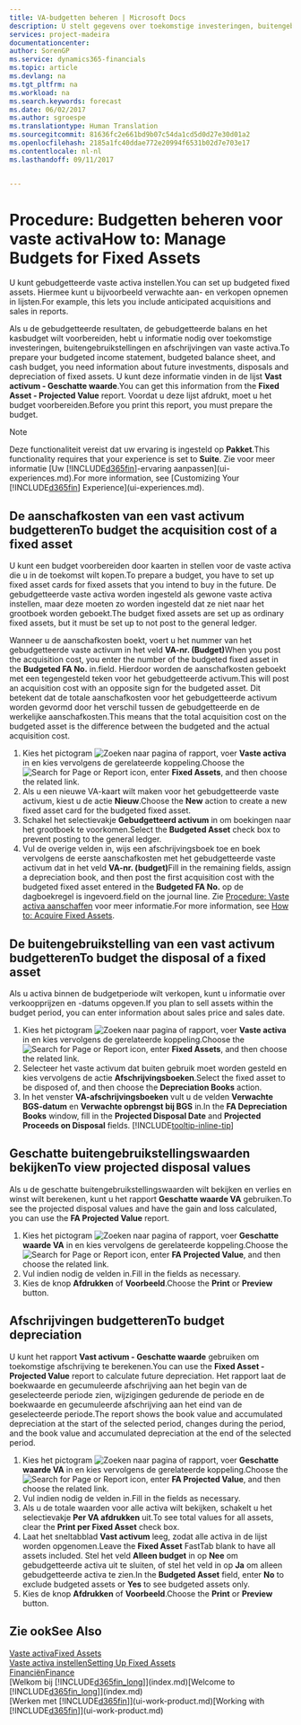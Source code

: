```yaml
---
title: VA-budgetten beheren | Microsoft Docs
description: U stelt gegevens over toekomstige investeringen, buitengebruikstellingen en afschrijvingen van vaste activa in om te helpen budgetten en prognoses voor te bereiden.
services: project-madeira
documentationcenter: 
author: SorenGP
ms.service: dynamics365-financials
ms.topic: article
ms.devlang: na
ms.tgt_pltfrm: na
ms.workload: na
ms.search.keywords: forecast
ms.date: 06/02/2017
ms.author: sgroespe
ms.translationtype: Human Translation
ms.sourcegitcommit: 81636fc2e661bd9b07c54da1cd5d0d27e30d01a2
ms.openlocfilehash: 2185a1fc40ddae772e20994f6531b02d7e703e17
ms.contentlocale: nl-nl
ms.lasthandoff: 09/11/2017


---
```

# <a name="how-to-manage-budgets-for-fixed-assets"></a><span data-ttu-id="5dc6d-103">Procedure: Budgetten beheren voor vaste activa</span><span class="sxs-lookup"><span data-stu-id="5dc6d-103">How to: Manage Budgets for Fixed Assets</span></span>
<span data-ttu-id="5dc6d-104">U kunt gebudgetteerde vaste activa instellen.</span><span class="sxs-lookup"><span data-stu-id="5dc6d-104">You can set up budgeted fixed assets.</span></span> <span data-ttu-id="5dc6d-105">Hiermee kunt u bijvoorbeeld verwachte aan- en verkopen opnemen in lijsten.</span><span class="sxs-lookup"><span data-stu-id="5dc6d-105">For example, this lets you include anticipated acquisitions and sales in reports.</span></span>  

<span data-ttu-id="5dc6d-106">Als u de gebudgetteerde resultaten, de gebudgetteerde balans en het kasbudget wilt voorbereiden, hebt u informatie nodig over toekomstige investeringen, buitengebruikstellingen en afschrijvingen van vaste activa.</span><span class="sxs-lookup"><span data-stu-id="5dc6d-106">To prepare your budgeted income statement, budgeted balance sheet, and cash budget, you need information about future investments, disposals and depreciation of fixed assets.</span></span> <span data-ttu-id="5dc6d-107">U kunt deze informatie vinden in de lijst **Vast activum - Geschatte waarde**.</span><span class="sxs-lookup"><span data-stu-id="5dc6d-107">You can get this information from the **Fixed Asset - Projected Value** report.</span></span> <span data-ttu-id="5dc6d-108">Voordat u deze lijst afdrukt, moet u het budget voorbereiden.</span><span class="sxs-lookup"><span data-stu-id="5dc6d-108">Before you print this report, you must prepare the budget.</span></span>  

> [!NOTE]  
>   <span data-ttu-id="5dc6d-109">Deze functionaliteit vereist dat uw ervaring is ingesteld op **Pakket**.</span><span class="sxs-lookup"><span data-stu-id="5dc6d-109">This functionality requires that your experience is set to **Suite**.</span></span> <span data-ttu-id="5dc6d-110">Zie voor meer informatie [Uw [!INCLUDE[d365fin](includes/d365fin_md.md)]-ervaring aanpassen](ui-experiences.md).</span><span class="sxs-lookup"><span data-stu-id="5dc6d-110">For more information, see [Customizing Your [!INCLUDE[d365fin](includes/d365fin_md.md)] Experience](ui-experiences.md).</span></span>

## <a name="to-budget-the-acquisition-cost-of-a-fixed-asset"></a><span data-ttu-id="5dc6d-111">De aanschafkosten van een vast activum budgetteren</span><span class="sxs-lookup"><span data-stu-id="5dc6d-111">To budget the acquisition cost of a fixed asset</span></span>
<span data-ttu-id="5dc6d-112">U kunt een budget voorbereiden door kaarten in stellen voor de vaste activa die u in de toekomst wilt kopen.</span><span class="sxs-lookup"><span data-stu-id="5dc6d-112">To prepare a budget, you have to set up fixed asset cards for fixed assets that you intend to buy in the future.</span></span> <span data-ttu-id="5dc6d-113">De gebudgetteerde vaste activa worden ingesteld als gewone vaste activa instellen, maar deze moeten zo worden ingesteld dat ze niet naar het grootboek worden geboekt.</span><span class="sxs-lookup"><span data-stu-id="5dc6d-113">The budget fixed assets are set up as ordinary fixed assets, but it must be set up to not post to the general ledger.</span></span>

<span data-ttu-id="5dc6d-114">Wanneer u de aanschafkosten boekt, voert u het nummer van het gebudgetteerde vaste activum in het veld **VA-nr. (Budget)**</span><span class="sxs-lookup"><span data-stu-id="5dc6d-114">When you post the acquisition cost, you enter the number of the budgeted fixed asset in the **Budgeted FA No.**</span></span> <span data-ttu-id="5dc6d-115">in.</span><span class="sxs-lookup"><span data-stu-id="5dc6d-115">field.</span></span> <span data-ttu-id="5dc6d-116">Hierdoor worden de aanschafkosten geboekt met een tegengesteld teken voor het gebudgetteerde activum.</span><span class="sxs-lookup"><span data-stu-id="5dc6d-116">This will post an acquisition cost with an opposite sign for the budgeted asset.</span></span> <span data-ttu-id="5dc6d-117">Dit betekent dat de totale aanschafkosten voor het gebudgetteerde activum worden gevormd door het verschil tussen de gebudgetteerde en de werkelijke aanschafkosten.</span><span class="sxs-lookup"><span data-stu-id="5dc6d-117">This means that the total acquisition cost on the budgeted asset is the difference between the budgeted and the actual acquisition cost.</span></span>

1. <span data-ttu-id="5dc6d-118">Kies het pictogram ![Zoeken naar pagina of rapport](media/ui-search/search_small.png "pictogram Zoeken naar pagina of rapport"), voer **Vaste activa** in en kies vervolgens de gerelateerde koppeling.</span><span class="sxs-lookup"><span data-stu-id="5dc6d-118">Choose the ![Search for Page or Report](media/ui-search/search_small.png "Search for Page or Report icon") icon, enter **Fixed Assets**, and then choose the related link.</span></span>
2. <span data-ttu-id="5dc6d-119">Als u een nieuwe VA-kaart wilt maken voor het gebudgetteerde vaste activum, kiest u de actie **Nieuw**.</span><span class="sxs-lookup"><span data-stu-id="5dc6d-119">Choose the **New** action to create a new fixed asset card for the budgeted fixed asset.</span></span>
3. <span data-ttu-id="5dc6d-120">Schakel het selectievakje **Gebudgetteerd activum** in om boekingen naar het grootboek te voorkomen.</span><span class="sxs-lookup"><span data-stu-id="5dc6d-120">Select the **Budgeted Asset** check box to prevent posting to the general ledger.</span></span>
4. <span data-ttu-id="5dc6d-121">Vul de overige velden in, wijs een afschrijvingsboek toe en boek vervolgens de eerste aanschafkosten met het gebudgetteerde vaste activum dat in het veld **VA-nr. (budget)**</span><span class="sxs-lookup"><span data-stu-id="5dc6d-121">Fill in the remaining fields, assign a depreciation book, and then post the first acquisition cost with the budgeted fixed asset entered in the **Budgeted FA No.**</span></span> <span data-ttu-id="5dc6d-122">op de dagboekregel is ingevoerd.</span><span class="sxs-lookup"><span data-stu-id="5dc6d-122">field on the journal line.</span></span> <span data-ttu-id="5dc6d-123">Zie [Procedure: Vaste activa aanschaffen](fa-how-acquire.md) voor meer informatie.</span><span class="sxs-lookup"><span data-stu-id="5dc6d-123">For more information, see [How to: Acquire Fixed Assets](fa-how-acquire.md).</span></span>

## <a name="to-budget-the-disposal-of-a-fixed-asset"></a><span data-ttu-id="5dc6d-124">De buitengebruikstelling van een vast activum budgetteren</span><span class="sxs-lookup"><span data-stu-id="5dc6d-124">To budget the disposal of a fixed asset</span></span>
<span data-ttu-id="5dc6d-125">Als u activa binnen de budgetperiode wilt verkopen, kunt u informatie over verkoopprijzen en -datums opgeven.</span><span class="sxs-lookup"><span data-stu-id="5dc6d-125">If you plan to sell assets within the budget period, you can enter information about sales price and sales date.</span></span>

1. <span data-ttu-id="5dc6d-126">Kies het pictogram ![Zoeken naar pagina of rapport](media/ui-search/search_small.png "pictogram Zoeken naar pagina of rapport"), voer **Vaste activa** in en kies vervolgens de gerelateerde koppeling.</span><span class="sxs-lookup"><span data-stu-id="5dc6d-126">Choose the ![Search for Page or Report](media/ui-search/search_small.png "Search for Page or Report icon") icon, enter **Fixed Assets**, and then choose the related link.</span></span>
2. <span data-ttu-id="5dc6d-127">Selecteer het vaste activum dat buiten gebruik moet worden gesteld en kies vervolgens de actie **Afschrijvingsboeken**.</span><span class="sxs-lookup"><span data-stu-id="5dc6d-127">Select the fixed asset to be disposed of, and then choose the **Depreciation Books** action.</span></span>
3. <span data-ttu-id="5dc6d-128">In het venster **VA-afschrijvingsboeken** vult u de velden **Verwachte BGS-datum** en **Verwachte opbrengst bij BGS** in.</span><span class="sxs-lookup"><span data-stu-id="5dc6d-128">In the **FA Depreciation Books** window, fill in the **Projected Disposal Date** and **Projected Proceeds on Disposal** fields.</span></span> [!INCLUDE[tooltip-inline-tip](includes/tooltip-inline-tip_md.md)]

## <a name="to-view-projected-disposal-values"></a><span data-ttu-id="5dc6d-129">Geschatte buitengebruikstellingswaarden bekijken</span><span class="sxs-lookup"><span data-stu-id="5dc6d-129">To view projected disposal values</span></span>
<span data-ttu-id="5dc6d-130">Als u de geschatte buitengebruikstellingswaarden wilt bekijken en verlies en winst wilt berekenen, kunt u het rapport **Geschatte waarde VA** gebruiken.</span><span class="sxs-lookup"><span data-stu-id="5dc6d-130">To see the projected disposal values and have the gain and loss calculated, you can use the **FA Projected Value** report.</span></span>

1. <span data-ttu-id="5dc6d-131">Kies het pictogram ![Zoeken naar pagina of rapport](media/ui-search/search_small.png "pictogram Zoeken naar pagina of rapport"), voer **Geschatte waarde VA** in en kies vervolgens de gerelateerde koppeling.</span><span class="sxs-lookup"><span data-stu-id="5dc6d-131">Choose the ![Search for Page or Report](media/ui-search/search_small.png "Search for Page or Report icon") icon, enter **FA Projected Value**, and then choose the related link.</span></span>
2. <span data-ttu-id="5dc6d-132">Vul indien nodig de velden in.</span><span class="sxs-lookup"><span data-stu-id="5dc6d-132">Fill in the fields as necessary.</span></span>
3. <span data-ttu-id="5dc6d-133">Kies de knop **Afdrukken** of **Voorbeeld**.</span><span class="sxs-lookup"><span data-stu-id="5dc6d-133">Choose the **Print** or **Preview** button.</span></span>

## <a name="to-budget-depreciation"></a><span data-ttu-id="5dc6d-134">Afschrijvingen budgetteren</span><span class="sxs-lookup"><span data-stu-id="5dc6d-134">To budget depreciation</span></span>
<span data-ttu-id="5dc6d-135">U kunt het rapport **Vast activum - Geschatte waarde** gebruiken om toekomstige afschrijving te berekenen.</span><span class="sxs-lookup"><span data-stu-id="5dc6d-135">You can use the **Fixed Asset - Projected Value** report to calculate future depreciation.</span></span> <span data-ttu-id="5dc6d-136">Het rapport laat de boekwaarde en gecumuleerde afschrijving aan het begin van de geselecteerde periode zien, wijzigingen gedurende de periode en de boekwaarde en gecumuleerde afschrijving aan het eind van de geselecteerde periode.</span><span class="sxs-lookup"><span data-stu-id="5dc6d-136">The report shows the book value and accumulated depreciation at the start of the selected period, changes during the period, and the book value and accumulated depreciation at the end of the selected period.</span></span>

1. <span data-ttu-id="5dc6d-137">Kies het pictogram ![Zoeken naar pagina of rapport](media/ui-search/search_small.png "pictogram Zoeken naar pagina of rapport"), voer **Geschatte waarde VA** in en kies vervolgens de gerelateerde koppeling.</span><span class="sxs-lookup"><span data-stu-id="5dc6d-137">Choose the ![Search for Page or Report](media/ui-search/search_small.png "Search for Page or Report icon") icon, enter **FA Projected Value**, and then choose the related link.</span></span>
2. <span data-ttu-id="5dc6d-138">Vul indien nodig de velden in.</span><span class="sxs-lookup"><span data-stu-id="5dc6d-138">Fill in the fields as necessary.</span></span>
3. <span data-ttu-id="5dc6d-139">Als u de totale waarden voor alle activa wilt bekijken, schakelt u het selectievakje **Per VA afdrukken** uit.</span><span class="sxs-lookup"><span data-stu-id="5dc6d-139">To see total values for all assets, clear the **Print per Fixed Asset** check box.</span></span>
4. <span data-ttu-id="5dc6d-140">Laat het sneltabblad **Vast activum** leeg, zodat alle activa in de lijst worden opgenomen.</span><span class="sxs-lookup"><span data-stu-id="5dc6d-140">Leave the **Fixed Asset** FastTab blank to have all assets included.</span></span> <span data-ttu-id="5dc6d-141">Stel het veld **Alleen budget** in op **Nee** om gebudgetteerde activa uit te sluiten, of stel het veld in op **Ja** om alleen gebudgetteerde activa te zien.</span><span class="sxs-lookup"><span data-stu-id="5dc6d-141">In the **Budgeted Asset** field, enter **No** to exclude budgeted assets or **Yes** to see budgeted assets only.</span></span>
5. <span data-ttu-id="5dc6d-142">Kies de knop **Afdrukken** of **Voorbeeld**.</span><span class="sxs-lookup"><span data-stu-id="5dc6d-142">Choose the **Print** or **Preview** button.</span></span>

## <a name="see-also"></a><span data-ttu-id="5dc6d-143">Zie ook</span><span class="sxs-lookup"><span data-stu-id="5dc6d-143">See Also</span></span>
[<span data-ttu-id="5dc6d-144">Vaste activa</span><span class="sxs-lookup"><span data-stu-id="5dc6d-144">Fixed Assets</span></span>](fa-manage.md)  
[<span data-ttu-id="5dc6d-145">Vaste activa instellen</span><span class="sxs-lookup"><span data-stu-id="5dc6d-145">Setting Up Fixed Assets</span></span>](fa-setup.md)  
[<span data-ttu-id="5dc6d-146">Financiën</span><span class="sxs-lookup"><span data-stu-id="5dc6d-146">Finance</span></span>](finance.md)  
<span data-ttu-id="5dc6d-147">[Welkom bij [!INCLUDE[d365fin_long](includes/d365fin_long_md.md)]](index.md)</span><span class="sxs-lookup"><span data-stu-id="5dc6d-147">[Welcome to [!INCLUDE[d365fin_long](includes/d365fin_long_md.md)]](index.md)</span></span>  
<span data-ttu-id="5dc6d-148">[Werken met [!INCLUDE[d365fin](includes/d365fin_md.md)]](ui-work-product.md)</span><span class="sxs-lookup"><span data-stu-id="5dc6d-148">[Working with [!INCLUDE[d365fin](includes/d365fin_md.md)]](ui-work-product.md)</span></span>


